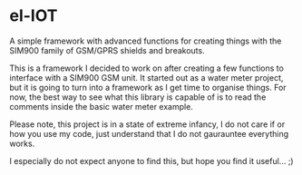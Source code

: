 # el-IOT
A simple framework with advanced functions for creating things with the SIM900 family of GSM/GPRS shields and breakouts.

This is a framework I decided to work on after creating a few functions to interface with a SIM900 GSM unit. 
It started out as a water meter project, but it is going to turn into a framework as I get time to organise things.
For now, the best way to see what this library is capable of is to read the comments inside the basic water meter example.

Please note, this project is in a state of extreme infancy, I do not care if or how you use my code, just understand that
I do not gaurauntee everything works. 

I especially do not expect anyone to find this, but hope you find it useful... ;)
